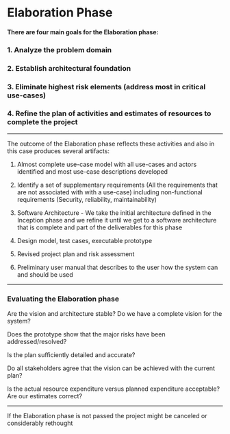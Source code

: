 # Elaboration Phase

#### There are four main goals for the Elaboration phase:

### 1. Analyze the problem domain

### 2. Establish architectural foundation

### 3. Eliminate highest risk elements (address most in critical use-cases)

### 4. Refine the plan of activities and estimates of resources to complete the project

***

The outcome of the Elaboration phase reflects these activities and also in this case produces several artifacts:

1. Almost complete use-case model with all use-cases and actors identified and most use-case descriptions developed

2. Identify a set of supplementary requirements (All the requirements that are not associated with with a use-case) including non-functional requirements (Security, reliability, maintainability)

3. Software Architecture - We take the initial architecture defined in the Inception phase and we refine it until we get to a software architecture that is complete and part of the deliverables for this phase

4. Design model, test cases, executable prototype

5. Revised project plan and risk assessment

6. Preliminary user manual that describes to the user how the system can and should be used

***

### Evaluating the Elaboration phase

Are the vision and architecture stable? Do we have a complete vision for the system?

Does the prototype show that the major risks have been addressed/resolved?

Is the plan sufficiently detailed and accurate?

Do all stakeholders agree that the vision can be achieved with the current plan?

Is the actual resource expenditure versus planned expenditure acceptable? Are our estimates correct?

***

If the Elaboration phase is not passed the project might be canceled or considerably rethought
